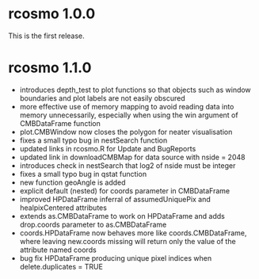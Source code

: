 # rcosmo 1.0.0
This is the first release.


# rcosmo 1.1.0
* introduces depth_test to plot functions so that objects such
  as window boundaries and plot labels are not easily obscured
* more effective use of memory mapping to avoid reading data into
  memory unnecessarily, especially when using the win argument
  of CMBDataFrame function
* plot.CMBWindow now closes the polygon for neater visualisation
* fixes a small typo bug in nestSearch function
* updated links in rcosmo.R for Update and BugReports
* updated link in downloadCMBMap for data source with nside = 2048
* introduces check in nestSearch that log2 of nside must be integer
* fixes a small typo bug in qstat function
* new function geoAngle is added
* explicit default (nested) for coords parameter in CMBDataFrame
* improved HPDataFrame inferral of assumedUniquePix 
  and healpixCentered attributes
* extends as.CMBDataFrame to work on HPDataFrame and 
  adds drop.coords parameter to as.CMBDataFrame
* coords.HPDataFrame now behaves more like coords.CMBDataFrame,
  where leaving new.coords missing will return only the
  value of the attribute named coords
* bug fix HPDataFrame producing unique pixel indices when 
  delete.duplicates = TRUE

